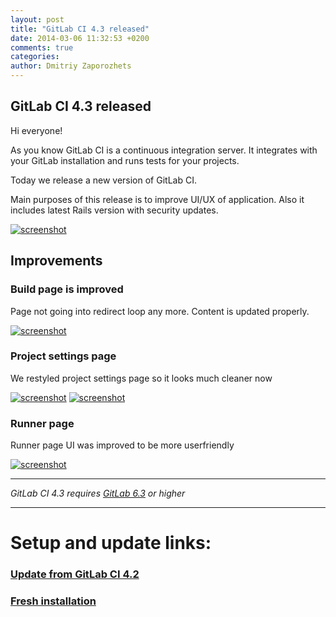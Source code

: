 ```yaml
---
layout: post
title: "GitLab CI 4.3 released"
date: 2014-03-06 11:32:53 +0200
comments: true
categories: 
author: Dmitriy Zaporozhets
---
```


## GitLab CI 4.3 released

Hi everyone!

As you know GitLab CI is a continuous integration server.
It integrates with your GitLab installation and runs tests for your projects.

Today we release a new version of GitLab CI.

Main purposes of this release is to improve UI/UX of application.
Also it includes latest Rails version with security updates.
 

[![screenshot](/images/ci_4_3/dash.png)](/images/ci_4_3/dash.png)

<!--more-->

## Improvements

### Build page is improved

Page not going into redirect loop any more. Content is updated properly.

[![screenshot](/images/ci_4_3/build.png)](/images/ci_4_3/build.png)

### Project settings page

We restyled project settings page so it looks much cleaner now

[![screenshot](/images/ci_4_3/edit.png)](/images/ci_4_3/edit.png)
[![screenshot](/images/ci_4_3/edit2.png)](/images/ci_4_3/edit2.png)

### Runner page

Runner page UI was improved to be more userfriendly

[![screenshot](/images/ci_4_3/runner.png)](/images/ci_4_3/runner.png)

- - -

*GitLab CI 4.3 requires [GitLab 6.3](/2013/11/21/gitlab-ce-6-dot-3-released/) or higher*
- - -

# Setup and update links:

### [Update from GitLab CI 4.2](https://gitlab.com/gitlab-org/gitlab-ci/blob/master/doc/update/4.2-to-4.3.md)
### [Fresh installation](https://gitlab.com/gitlab-org/gitlab-ci/blob/4-3-stable/doc/install/installation.md)
